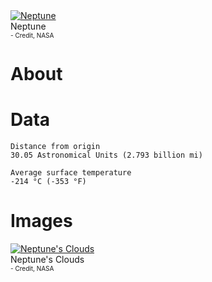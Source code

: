 <!-- TITLE: Neptune -->
<!-- SUBTITLE: A planet in the Sun Star System -->

<div class="header">
	<a target="_blank" href="/uploads/planets/neptune/neptune_full.jpg">
<img src="/uploads/planets/neptune/neptune_full.jpg" alt="Neptune"/>
</a>
	<div class="hdesc">Neptune<br><font size="1">- Credit, NASA</font></div>
</div>

# About

# Data

```text
Distance from origin
30.05 Astronomical Units (2.793 billion mi)

Average surface temperature
-214 °C (-353 °F)
```

# Images
<link rel="stylesheet" href="/uploads/css/core.css">

<div class="gallery">
	<a target="_blank" href="/uploads/planets/neptune/neptune_clouds.jpg">
<img src="/uploads/planets/neptune/neptune_clouds.jpg" alt="Neptune's Clouds"/>
</a>
	<div class="desc">Neptune's Clouds<br><font size="1">- Credit, NASA</font></div>
</div>
